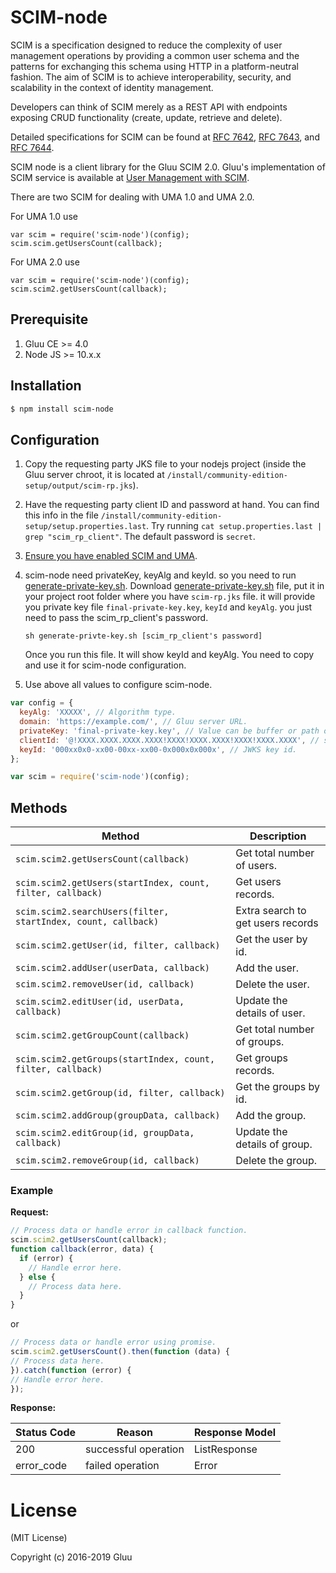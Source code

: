 # SCIM-node

SCIM is a specification designed to reduce the complexity of user management operations by providing a common user schema and the patterns for exchanging this schema using HTTP in a platform-neutral fashion. The aim of SCIM is to achieve interoperability, security, and scalability in the context of identity management.

Developers can think of SCIM merely as a REST API with endpoints exposing CRUD functionality (create, update, retrieve and delete).

Detailed specifications for SCIM can be found at [RFC 7642](https://tools.ietf.org/html/rfc7642), [RFC 7643](https://tools.ietf.org/html/rfc7643), and [RFC 7644](https://tools.ietf.org/html/rfc7644).

SCIM node is a client library for the Gluu SCIM 2.0. Gluu's implementation of SCIM service is available at [User Management with SCIM](https://www.gluu.org/docs/ce/user-management/scim2/).

There are two SCIM for dealing with UMA 1.0 and UMA 2.0.

For UMA 1.0 use

```
var scim = require('scim-node')(config);
scim.scim.getUsersCount(callback);
```

For UMA 2.0 use

```
var scim = require('scim-node')(config);
scim.scim2.getUsersCount(callback);
```

## Prerequisite

1. Gluu CE >= 4.0
1. Node JS >= 10.x.x

## Installation

```sh
$ npm install scim-node
```

## Configuration

1. Copy the requesting party JKS file to your nodejs project (inside the Gluu server chroot, it is located at `/install/community-edition-setup/output/scim-rp.jks`).

2. Have the requesting party client ID and password at hand. You can find this info in the file `/install/community-edition-setup/setup.properties.last`. Try running `cat setup.properties.last | grep "scim_rp_client"`. The default password is `secret`.

3. [Ensure you have enabled SCIM and UMA](https://www.gluu.org/docs/ce/user-management/scim2/#protection-using-uma).

4. scim-node need privateKey, keyAlg and keyId. so you need to run [generate-private-key.sh](https://raw.githubusercontent.com/GluuFederation/SCIM-Node/master/generate-private-key.sh). Download [generate-private-key.sh](https://raw.githubusercontent.com/GluuFederation/SCIM-Node/master/generate-private-key.sh) file, put it in your project root folder where you have `scim-rp.jks` file. it will provide you private key file `final-private-key.key`, `keyId` and `keyAlg`. you just need to pass the scim_rp_client's password.

     ```
     sh generate-privte-key.sh [scim_rp_client's password]
     ```

     Once you run this file. It will show keyId and keyAlg. You need to copy and use it for scim-node configuration.

5. Use above all values to configure scim-node.

```javascript
var config = {
  keyAlg: 'XXXXX', // Algorithm type.
  domain: 'https://example.com/', // Gluu server URL.
  privateKey: 'final-private-key.key', // Value can be buffer or path of private key.
  clientId: '@!XXXX.XXXX.XXXX.XXXX!XXXX!XXXX.XXXX!XXXX!XXXX.XXXX', // scim_rp_client's client id.
  keyId: '000xx0x0-xx00-00xx-xx00-0x000x0x000x', // JWKS key id.
};

var scim = require('scim-node')(config);
```

## Methods

| Method  | Description |
|---------|-------------|
|`scim.scim2.getUsersCount(callback)`| Get total number of users.|
|`scim.scim2.getUsers(startIndex, count, filter, callback)`| Get users records. |
|`scim.scim2.searchUsers(filter, startIndex, count, callback)`| Extra search to get users records|
|`scim.scim2.getUser(id, filter, callback)`| Get the user by id. |
|`scim.scim2.addUser(userData, callback)`| Add the user. |
|`scim.scim2.removeUser(id, callback)`| Delete the user. |
|`scim.scim2.editUser(id, userData, callback)`| Update the details of user. |
|`scim.scim2.getGroupCount(callback)`| Get total number of groups. |
|`scim.scim2.getGroups(startIndex, count, filter, callback)`| Get groups records. |
|`scim.scim2.getGroup(id, filter, callback)`| Get the groups by id. |
|`scim.scim2.addGroup(groupData, callback)`| Add the group. |
|`scim.scim2.editGroup(id, groupData, callback)`| Update the details of group. |
|`scim.scim2.removeGroup(id, callback)`| Delete the group. |

### Example

**Request:**

```javascript
// Process data or handle error in callback function.
scim.scim2.getUsersCount(callback);
function callback(error, data) {
  if (error) {
    // Handle error here.
  } else {
    // Process data here.
  }
}
```
or
  ```javascript
// Process data or handle error using promise.
scim.scim2.getUsersCount().then(function (data) {
  // Process data here.
}).catch(function (error) {
  // Handle error here.
});
```

**Response:**

| Status Code | Reason               | Response Model |
|-------------|----------------------|----------------|
| 200         | successful operation | ListResponse   |
| error_code  | failed operation     | Error          |

# License

(MIT License)

Copyright (c) 2016-2019 Gluu
